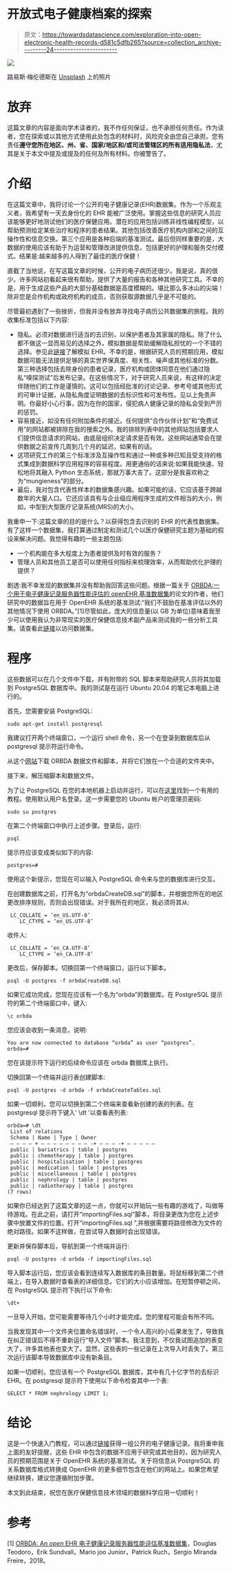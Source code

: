 # 开放式电子健康档案的探索

> 原文：<https://towardsdatascience.com/exploration-into-open-electronic-health-records-d581c5dfb265?source=collection_archive---------24----------------------->

![](img/a8ec8d78af5341a041bc5b2f725e908c.png)

路易斯·梅伦德斯在 [Unsplash](https://unsplash.com/s/photos/healthcare?utm_source=unsplash&utm_medium=referral&utm_content=creditCopyText) 上的照片

# 放弃

这篇文章的内容是面向学术读者的，我不作任何保证，也不承担任何责任。作为读者，您在探索或以其他方式使用此处包含的材料时，风险完全由您自己承担。您有责任**遵守您所在地区、州、省、国家/地区和/或司法管辖区的所有适用隐私法**，尤其是关于本文中提及或提及的任何及所有材料。你被警告了。

# 介绍

在这篇文章中，我将讨论一个公开的电子健康记录(EHR)数据集。作为一个乐观主义者，我希望有一天去身份化的 EHR 能被广泛使用。掌握这些信息的研究人员应该能够更好地测试他们的医疗保健应用。潜在的应用包括训练非线性编程模型，以帮助预测给定某些治疗和程序的患者结果。其他包括改善医疗机构内部和之间的互操作性和信息交换。第三个应用是各种后端的基准测试。最后但同样重要的是，大数据的使用应该有助于为运营和管理改进提供信息，包括更好的护理和服务交付模式。结果是:越来越多的人得到了最佳的医疗保健！

直截了当地说，在写这篇文章的时候，公开的电子病历还很少。我是说，真的很少。许多网站初看起来很有帮助，提供了大量的报告和各种其他研究工具。不幸的是，用于生成这些产品的大部分基础数据是高度模糊的。堪比那么多冰山的尖端！除非您是合作机构或政府机构的成员，否则获取源数据几乎是不可能的。

尽管最初遇到了一些挫折，但我并没有放弃寻找电子病历公共数据集的旅程。我的收集标准包括以下内容:

*   隐私。必须对数据进行适当的去识别，以保护患者及其家属的隐私。除了什么都不做这一显而易见的选择之外，模拟数据是帮助缓解隐私担忧的一个不错的选择。参见此[链接](http://www.emrbots.org/)了解模拟 EHR。不幸的是，根据研究人员的预期应用，模拟数据可能无法提供足够的真实世界保真度、相关性、噪声或其他标准的分数。第三种选择包括去除身份的患者记录，医疗机构或团体同意在他们通过隐私“嗅探测试”后发布记录。在这些情况下，对于研究人员来说，有这样的决定伴随他们的工作是谨慎的。这可以包括经批准的讨论记录、参考号或其他形式的可审计证据，从隐私角度证明数据的去标识性和可发布性。见以上免责声明。你最好小心行事，因为在你的国家，侵犯病人健康记录的隐私会受到严厉的惩罚。
*   容易接近，如没有任何附加条件的接近。任何提供“合作伙伴计划”和“免费试用”的网站都被排除在我的搜索之外。我的排除列表中的其他网站包括要求人们提供信息请求的网站，由底层组织决定请求是否有效。这些网站通常会在提供数据之前宣传几周到几个月的延迟，如果有的话。
*   这项研究工作的第三个标准涉及互操作性和通过一种或多种已知且受支持的格式集成到数据科学应用程序的容易程度。用更通俗的话来说:如果我能快速、轻松地将其融入 Python 生态系统，那就万事大吉了。这部分是我喜欢称之为“mungieness”的部分。
*   最后，我对包含代表性样本的数据集感兴趣。如果可能的话，它应该基于跨越数年的大量人口。它还应该具有与企业级应用程序生成的文件相当的大小，例如，中型到大型医疗记录系统(MRS)的大小。

我重申一下:这篇文章的目的是什么？以获得包含去识别的 EHR 的代表性数据集。有了这样一个数据集，我打算通过制定和测试几个以医疗保健研究主题为基础的假设来解决问题。我觉得有趣的一些主题包括:

*   一个机构能在多大程度上为患者提供及时有效的服务？
*   管理人员和其他员工是否可以使用任何指标来梳理效率，从而帮助优化护理的提供？

剧透:我不幸发现的数据集并没有帮助我回答这些问题。根据一篇关于 [ORBDA:一个用于电子健康记录服务器性能评估的 openEHR 基准数据集](https://www.ncbi.nlm.nih.gov/pmc/articles/PMC5749730/)的论文的作者，他们研究中的数据旨在用于 OpenEHR 系统的基准测试:“我们不鼓励在基准评估以外的其他情况下使用 ORBDA。”[1]尽管如此，庞大的信息量(以 GB 为单位)意味着我至少可以使用我认为非常现实的医疗保健信息技术副产品来测试我的一些分析工具集。请查看此[链接](http://www.lampada.uerj.br/en/orbda/)以访问数据集。

# 程序

这些数据可以在几个文件中下载，并有附带的 SQL 脚本来帮助研究人员将其加载到 PostgreSQL 数据库中。我的测试是在运行 Ubuntu 20.04 的笔记本电脑上进行的。

首先，您需要安装 PostgreSQL:

```
sudo apt-get install postgresql
```

我建议打开两个终端窗口，一个运行 shell 命令，另一个在登录到数据库后从 postgresql 提示符运行命令。

从这个[网站](http://www.lampada.uerj.br/en/orbda/)下载 ORBDA 数据文件和脚本，并将它们放在一个合适的文件夹中。

接下来，解压缩脚本和数据文件。

为了让 PostgreSQL 在您的本地机器上启动并运行，可以在[这里](https://itsfoss.com/install-postgresql-ubuntu/)找到一个有用的教程。使用默认用户名登录。这一步需要您的 Ubuntu 帐户的管理员密码:

```
sudo su postgres
```

在第二个终端窗口中执行上述步骤。登录后，运行:

```
psql
```

提示符应该变成类似如下的内容:

```
postgres=#
```

使用这个新提示，您现在可以输入 PostgreSQL 命令来与您的数据库进行交互。

在创建数据库之前，打开名为“orbdaCreateDB.sql”的脚本，并根据您所在的地区更改排序规则，否则会出现错误。对于我所在的地区，我必须将其从:

```
 LC_COLLATE = ‘en_US.UTF-8’
    LC_CTYPE = ‘en_US.UTF-8’
```

收件人:

```
 LC_COLLATE = ‘en_CA.UTF-8’
    LC_CTYPE = ‘en_CA.UTF-8’
```

更改后，保存脚本。切换回第一个终端窗口，运行以下脚本。

```
psql -U postgres -f orbdaCreateDB.sql
```

如果它成功完成，您现在应该有一个名为“orbda”的数据库。在 PostgreSQL 提示符的第二个终端窗口中，键入:

```
\c orbda
```

您应该会收到一条消息，说明:

```
You are now connected to database “orbda” as user “postgres”.
orbda=#
```

您在该提示符下运行的后续命令应该在 orbda 数据库上执行。

切换回第一个终端并运行表创建脚本:

```
psql -U postgres -d orbda -f orbdaCreateTables.sql
```

如果一切顺利，您可以切换到第二个终端来查看新创建的表的列表。在 postgresql 提示符下键入' \dt '以查看表列表:

```
orbda=# \dt
 List of relations
 Schema | Name | Type | Owner 
 — — — — + — — — — — — — — -+ — — — -+ — — — — — 
 public | bariatrics | table | postgres
 public | chemotherapy | table | postgres
 public | hospitalisation | table | postgres
 public | medication | table | postgres
 public | miscellaneous | table | postgres
 public | nephrology | table | postgres
 public | radiotherapy | table | postgres
(7 rows)
```

如果你已经达到了这篇文章的这一点，你就可以开始玩一些有趣的游戏了，叫做等待游戏。在此之前，请打开“importingFiles.sql”脚本，将目录更改为您在上述步骤中放置文件的位置。打开“importingFiles.sql ”,并根据需要将路径修改为文件的绝对路径。如果不这样做，在尝试导入数据时会出现错误。

更新并保存脚本后，导航到第一个终端并运行:

```
psql -U postgres -d orbda -f importingFiles.sql
```

导入脚本运行后，您应该会看到连续写入数据库的条目数量。将鼠标移到第二个终端上，在导入数据时查看表的详细信息。它们的大小应该增加。在短暂停顿之间，在 PostgreSQL 提示符下执行以下命令:

```
\dt+
```

一旦导入开始，您可能需要等待几个小时才能完成。您的里程可能会有所不同。

当我发现其中一个文件夹位置命名错误时，一个令人高兴的小后果发生了，导致我在纠正错误后不得不重新运行“导入文件”脚本。我注意到，不仅我试图追加的表变大了，许多其他表也变大了。显然，这些表的一些记录在上次导入时丢失了。第三次运行该脚本导致数据库中没有新条目。

如果一切顺利，您应该有一个 PostgreSQL 数据库，其中有几十亿字节的去标识 EHR。在 postgresql 提示符下使用以下命令检查其中一个表:

```
SELECT * FROM nephrology LIMIT 1;
```

# 结论

这是一个快速入门教程，可以通过[链接](http://www.lampada.uerj.br/en/orbda/)获得一组公开的电子健康记录。我将重申我上面的友好提醒，这些 EHR 中包含的数据不应用于研究或其他目的，因为研究人员的预期范围是关于 OpenEHR 系统的基准测试。关于将信息从 PostgreSQL 的关系数据库格式转换成 OpenEHR 的更多细节包含在他们的网站上。如果您希望继续转换，建议您遵循附加步骤。

本文到此结束，祝您在医疗保健信息技术领域的数据科学应用一切顺利！

# 参考

[1] [ORBDA: An *open* EHR 电子健康记录服务器性能评估基准数据集](https://www.ncbi.nlm.nih.gov/pmc/articles/PMC5749730/)，Douglas Teodoro，Erik Sundvall，Mario joo Junior，Patrick Ruch，Sergio Miranda Freire，2018。